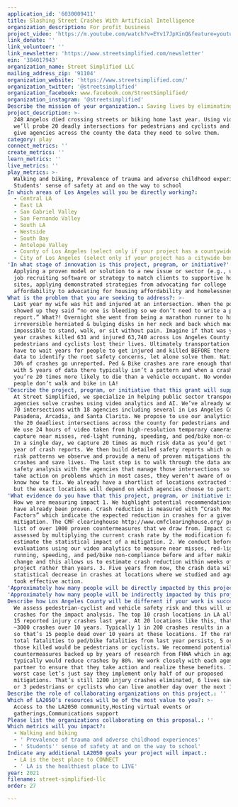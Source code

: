 ```yaml
---
application_id: '6030009411'
title: Slashing Street Crashes With Artificial Intelligence
organization_description: For profit business
project_video: 'https://m.youtube.com/watch?v=EYv17JpXinQ&feature=youtu.be'
link_donate: ''
link_volunteer: ''
link_newsletter: 'https://www.streetsimplified.com/newsletter'
ein: '384017943'
organization_name: Street Simplified LLC
mailing_address_zip: '91104'
organization_website: 'https://www.streetsimplified.com/'
organization_twitter: '@streetsimplified'
organization_facebook: www.facebook.com/StreetSimplified/
organization_instagram: '@streetsimplified'
Describe the mission of your organization.: Saving lives by eliminating crashes worldwide
project_description: >-
  248 Angelos died crossing streets or biking home last year. Using video & AI,
  we’ll probe 20 deadly intersections for pedestrians and cyclists and we’ll
  give agencies across the county the data they need to solve them.
category: play
connect_metrics: ''
create_metrics: ''
learn_metrics: ''
live_metrics: ''
play_metrics: >-
  Walking and biking, Prevalence of trauma and adverse childhood experiences,
  Students' sense of safety at and on the way to school
In which areas of Los Angeles will you be directly working?:
  - Central LA
  - East LA
  - San Gabriel Valley
  - San Fernando Valley
  - South LA
  - Westside
  - South Bay
  - Antelope Valley
  - County of Los Angeles (select only if your project has a countywide benefit)
  - City of Los Angeles (select only if your project has a citywide benefit)
'In what stage of innovation is this project, program, or initiative?': >-
  Applying a proven model or solution to a new issue or sector (e.g., using a
  job recruiting software or strategy to match clients to supportive housing
  sites, applying demonstrated strategies from advocating for college
  affordability to advocating for housing affordability and homelessness, etc.)
What is the problem that you are seeking to address?: >-
  Last year my wife was hit and injured at an intersection. When the police
  showed up they said “no one is bleeding so we don’t need to write a police
  report.” What?! Overnight she went from being a marathon runner to having
  irreversible herniated & bulging disks in her neck and back which made it
  impossible to stand, walk, or sit without pain. Imagine if that was you. Last
  year crashes killed 631 and injured 63,740 across Los Angeles County. 248
  pedestrians and cyclists lost their lives. Ultimately transportation agencies
  have to wait years for people to get injured and killed BEFORE there’s enough
  data to identify the root safety concerns, let alone solve them. Nationally
  30% of crashes go unreported. Ped & Bike crashes are rare enough that even
  with 5 years of data there typically isn’t a pattern and when a crash happens
  you’re 20 times more likely to die than a vehicle occupant. No wonder more
  people don’t walk and bike in LA!
'Describe the project, program, or initiative that this grant will support to address the problem identified.': >-
  At Street Simplified, we specialize in helping public sector transportation
  agencies solve crashes using video analytics and AI. We’ve already worked at
  70 intersections with 18 agencies including several in Los Angeles County:
  Pasadena, Arcadia, and Santa Clarita. We propose to use our analytics to study
  the 20 deadliest intersections across the county for pedestrians and cyclists.
  We use 24 hours of video taken from high-resolution temporary cameras to
  capture near misses, red-light running, speeding, and ped/bike non-compliance.
  In a single day, we capture 20 times as much risk data as you’d get from a
  year of crash reports. We then build detailed safety reports which outline the
  risk patterns we observe and provide a menu of proven mitigations that reduce
  crashes and save lives. The last step is to walk through the data and our
  safety analysis with the agencies that manage those intersections so they can
  take action on problems which in most cases, they weren't aware of or didn’t
  know how to fix. We already have a shortlist of locations extracted from TIMS,
  but the exact locations will depend on which agencies choose to participate.
'What evidence do you have that this project, program, or initiative is or will be successful, and how will you define and measure success?': >-
  How we are measuring impact 1. We highlight potential recommendations which
  have already been proven. Crash reduction is measured with “Crash Modification
  Factors” which indicate the expected reduction in crashes for a given
  mitigation. The CMF clearinghouse http://www.cmfclearinghouse.org/ provides a
  list of over 1000 proven countermeasures that we draw from. Impact can be
  assessed by multiplying the current crash rate by the modification factor to
  estimate the statistical impact of a mitigation. 2. We conduct before/after
  evaluations using our video analytics to measure near misses, red-light
  running, speeding, and ped/bike non-compliance before and after making a
  change and this allows us to estimate crash reduction within weeks of a
  project rather than years. 3. Five years from now, the crash data will show a
  statistical decrease in crashes at locations where we studied and agencies
  took effective action.
'Approximately how many people will be directly impacted by this project, program, or initiative?': '240'
'Approximately how many people will be indirectly impacted by this project, program, or initiative?': '12000'
Describe how Los Angeles County will be different if your work is successful.: >-
  We assess pedestrian-cyclist and vehicle safety risk and thus will use total
  crashes for the impact analysis. The top 10 crash locations in LA all had over
  15 reported injury crashes last year. At 20 locations like this, that would be
  ~3000 crashes over 10 years. Typically 1 in 200 crashes results in a fatality
  so that’s 15 people dead over 10 years at these locations. If the ratio of
  total fatalities to ped/bike fatalities from last year persists, 5 or 6 of
  those killed would be pedestrians or cyclists. We recommend potential
  countermeasures backed up by years of research from FHWA which in aggregate
  typically would reduce crashes by 80%. We work closely with each agency
  partner to ensure that they take action and realize these benefits. In the
  worst case let’s just say they implement only half of our proposed
  mitigations. That’s still 1200 injury crashes eliminated, 6 lives saved, and 2
  or 3 pedestrians or cyclists who can live another day over the next 10 years.
Describe the role of collaborating organizations on this project.: ''
Which of LA2050’s resources will be of the most value to you?: >-
  Access to the LA2050 community,Hosting virtual events or
  gatherings,Communications support
Please list the organizations collaborating on this proposal.: ''
Which metrics will you impact?:
  - Walking and biking
  - ' Prevalence of trauma and adverse childhood experiences'
  - ' Students'' sense of safety at and on the way to school'
Indicate any additional LA2050 goals your project will impact.:
  - LA is the best place to CONNECT
  - ' LA is the healthiest place to LIVE'
year: 2021
filename: street-simplified-llc
order: 27

---
```

